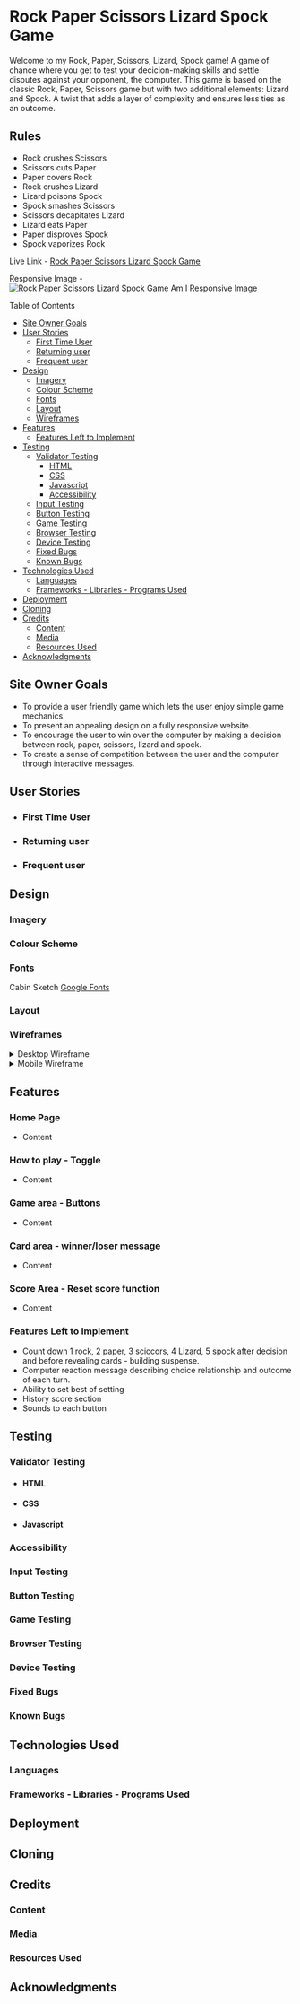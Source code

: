 # Rock Paper Scissors Lizard Spock Game

Welcome to my Rock, Paper, Scissors, Lizard, Spock game! A game of chance where you get to test your decicion-making skills and settle disputes against your opponent, the computer. This game is based on the classic Rock, Paper, Scissors game but with two additional elements: Lizard and Spock. A twist that adds a layer of complexity and ensures less ties as an outcome.

## Rules
- Rock crushes Scissors
- Scissors cuts Paper
- Paper covers Rock
- Rock crushes Lizard
- Lizard poisons Spock
- Spock smashes Scissors
- Scissors decapitates Lizard
- Lizard eats Paper
- Paper disproves Spock
- Spock vaporizes Rock




Live Link - [Rock Paper Scissors Lizard Spock Game]()

Responsive Image - ![Rock Paper Scissors Lizard Spock Game Am I Responsive Image]()


Table of Contents

  * [Site Owner Goals](#site-owner-goals)
  * [User Stories](#user-stories)
    + [First Time User](#first-time-user)
    + [Returning user](#returning-user)
    + [Frequent user](#frequent-user)
  * [Design](#design)
    + [Imagery](#imagery)
    + [Colour Scheme](#colour-scheme)
    + [Fonts](#fonts)
    + [Layout](#layout)
    + [Wireframes](#wireframes)
  * [Features](#features)
    + [Features Left to Implement](#features-left-to-implement)
  * [Testing](#testing)
    + [Validator Testing](#validator-testing)
      - [HTML](#html)
      - [CSS](#css)
      - [Javascript](#javascript)
      - [Accessibility](#accessibility)
    + [Input Testing](#input-testing)
    + [Button Testing](#button-testing)
    + [Game Testing](#game-testing)
    + [Browser Testing](#browser-testing)
    + [Device Testing](#device-testing)
    + [Fixed Bugs](#fixed-bugs)
    + [Known Bugs](#known-bugs)
  * [Technologies Used](#technologies-used)
    + [Languages](#languages)
    + [Frameworks - Libraries - Programs Used](#frameworks---libraries---programs-used)
  * [Deployment](#deployment)
  * [Cloning](#cloning)
  * [Credits](#credits)
    + [Content](#content)
    + [Media](#media)
    + [Resources Used](#resources-used)
  * [Acknowledgments](#acknowledgments)



## Site Owner Goals

- To provide a user friendly game which lets the user enjoy simple game mechanics.
- To present an appealing design on a fully responsive website.
- To encourage the user to win over the computer by making a decision between rock, paper, scissors, lizard and spock.
- To create a sense of competition between the user and the computer through interactive messages.


## User Stories

- ### First Time User

- ### Returning user

- ### Frequent user


## Design

### Imagery

### Colour Scheme


### Fonts
Cabin Sketch [Google Fonts](https://fonts.google.com/)

### Layout


### Wireframes

 <details>

 <summary>Desktop Wireframe</summary>

  ![Desktop Wireframe 1](docs/wireframes/P2-Web-1.png)
  ![Desktop Wireframe 2](docs/wireframes/P2-Web-2.png)

</details>

<details>

  <summary>Mobile Wireframe</summary>

  ![Mobile Wireframe](docs/wireframes/P2-Phone-1.png)

</details>



## Features

### Home Page
- Content

### How to play - Toggle
- Content

### Game area - Buttons
- Content

### Card area - winner/loser message
- Content

### Score Area - Reset score function
- Content


### Features Left to Implement
- Count down 1 rock, 2 paper, 3 sciccors, 4 Lizard, 5 spock after decision and before revealing cards - building suspense.
- Computer reaction message describing choice relationship and outcome of each turn. 
- Ability to set best of setting
- History score section
- Sounds to each button




## Testing

### Validator Testing
- #### HTML

- #### CSS

- #### Javascript


### Accessibility 


### Input Testing


### Button Testing


### Game Testing


### Browser Testing

    
### Device Testing


### Fixed Bugs


### Known Bugs


## Technologies Used

### Languages


### Frameworks - Libraries - Programs Used


## Deployment


## Cloning


## Credits


### Content


### Media


### Resources Used


## Acknowledgments
